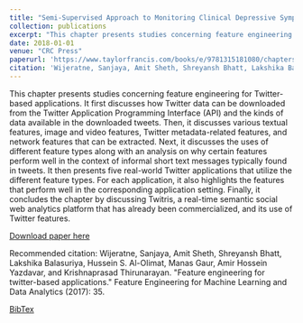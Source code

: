 ```yaml
---
title: "Semi-Supervised Approach to Monitoring Clinical Depressive Symptoms in Social Media"
collection: publications
excerpt: "This chapter presents studies concerning feature engineering for Twitter-based applications. It first discusses how Twitter data can be downloaded from the Twitter Application Programming Interface (API) and the kinds of data available in the downloaded tweets. Then, it discusses various textual features, image and video features, Twitter metadata-related features, and network features that can be extracted. Next, it discusses the uses of different feature types along with an analysis on why certain features perform well in the context of informal short text messages typically found in tweets. It then presents five real-world Twitter applications that utilize the different feature types. For each application, it also highlights the features that perform well in the corresponding application setting. Finally, it concludes the chapter by discussing Twitris, a real-time semantic social web analytics platform that has already been commercialized, and its use of Twitter features."
date: 2018-01-01
venue: "CRC Press"
paperurl: 'https://www.taylorfrancis.com/books/e/9781315181080/chapters/10.1201/9781315181080-14'
citation: 'Wijeratne, Sanjaya, Amit Sheth, Shreyansh Bhatt, Lakshika Balasuriya, Hussein S. Al-Olimat, Manas Gaur, Amir Hossein Yazdavar, and Krishnaprasad Thirunarayan. "Feature engineering for twitter-based applications." Feature Engineering for Machine Learning and Data Analytics (2017): 35.'
---
```


This chapter presents studies concerning feature engineering for Twitter-based applications. It first discusses how Twitter data can be downloaded from the Twitter Application Programming Interface (API) and the kinds of data available in the downloaded tweets. Then, it discusses various textual features, image and video features, Twitter metadata-related features, and network features that can be extracted. Next, it discusses the uses of different feature types along with an analysis on why certain features perform well in the context of informal short text messages typically found in tweets. It then presents five real-world Twitter applications that utilize the different feature types. For each application, it also highlights the features that perform well in the corresponding application setting. Finally, it concludes the chapter by discussing Twitris, a real-time semantic social web analytics platform that has already been commercialized, and its use of Twitter features.

[Download paper here](http://www.knoesis.org/sites/default/files/Twitter_Feature_Engineering_Book_Camera_Ready_Final.pdf)

Recommended citation: Wijeratne, Sanjaya, Amit Sheth, Shreyansh Bhatt, Lakshika Balasuriya, Hussein S. Al-Olimat, Manas Gaur, Amir Hossein Yazdavar, and Krishnaprasad Thirunarayan. "Feature engineering for twitter-based applications." Feature Engineering for Machine Learning and Data Analytics (2017): 35.

[BibTex](https://scholar.googleusercontent.com/scholar.bib?q=info:OZvmNLULdWgJ:scholar.google.com/&output=citation&scisdr=CgXNy0BZEMXR9xTLFLM:AAGBfm0AAAAAXPDODLPpKyFlpOWMxY93GphpIXc68Mx4&scisig=AAGBfm0AAAAAXPDODNZ1pvkDl39jjWIR7sw5vpUQUpMp&scisf=4&ct=citation&cd=-1&hl=en)
